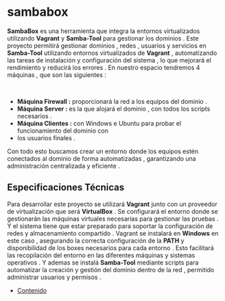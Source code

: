 # sambabox


**SambaBox** es una herramienta que integra la entornos virtualizados utilizando **Vagrant** y **Samba-Tool**  para gestionar los dominios . 
Este proyecto permitirá gestionar dominios , redes , usuarios y servicios en **Samba-Tool** utilizando entornos virtualizados de **Vagrant** , automatizando las tareas de instalación y configuración del sistema , lo que mejorará el rendimiento y reducirá los errores .
En nuestro espacio tendremos 4 máquinas , que son las siguientes : 

<br>

- **Máquina Firewall :** proporcionará la red a los equipos del dominio .
- **Máquina Server :** es la que alojará el dominio , con todos los scripts necesarios .
- **Máquina Clientes :** con Windows e Ubuntu para probar el funcionamiento del dominio con 
- los usuarios finales .

Con todo esto buscamos crear un entorno donde los equipos estén conectados al dominio de 
forma automatizadas , garantizando una administración centralizada y eficiente .

## Especificaciones Técnicas

Para desarrollar este proyecto se utilizará **Vagrant** junto con un proveedor de virtualización que será **VirtualBox** . Se configurará el entorno donde se gestionarán las máquinas virtuales 
necesarias para gestionar las pruebas . Y el sistema tiene que estar preparado para soportar la 
configuración de  redes y almacenamiento compartido .
Vagrant se instalará en **Windows** en este caso , asegurando la correcta configuración de la **PATH** y disponibilidad de los boxes necesarios para cada entorno . Esto facilitará las recopilación del entorno en las diferentes máquinas y sistemas operativos .
Y ademas se instalá **Samba-Tool**  mediante scripts para automatizar la creación y gestión del 
dominio dentro de la red , permitido administrar usuarios y permisos . 


- [Contenido](./configuracion/README.md)
